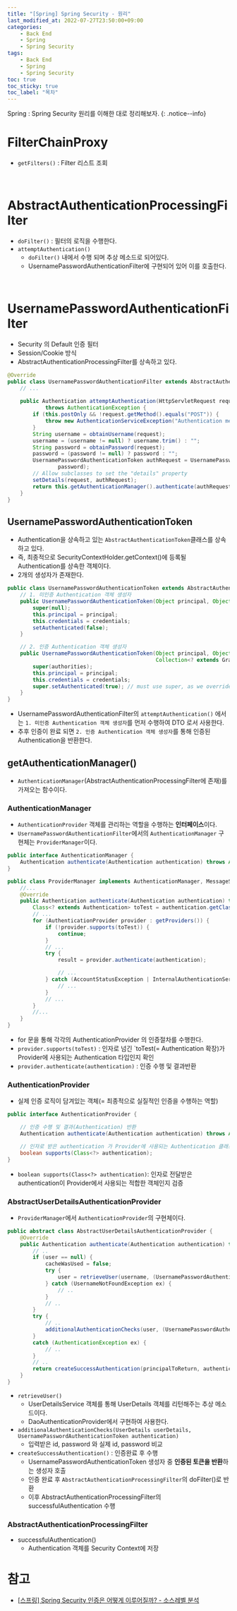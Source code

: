 ```yaml
---
title: "[Spring] Spring Security - 원리"
last_modified_at: 2022-07-27T23:50:00+09:00
categories:
    - Back End
    - Spring
    - Spring Security
tags:
    - Back End
    - Spring
    - Spring Security
toc: true
toc_sticky: true
toc_label: "목차"
---
```


Spring : Spring Security 원리를 이해한 대로 정리해보자.
{: .notice--info}

# FilterChainProxy

- `getFilters()` : Filter 리스트 조회

<br>

# AbstractAuthenticationProcessingFilter

- `doFilter()` : 필터의 로직을 수행한다.
- `attemptAuthentication()`
  - `doFilter()` 내에서 수행 되며 추상 메소드로 되어있다. 
  - UsernamePasswordAuthenticationFilter에 구현되어 있어 이를 호출한다.

<br>

# UsernamePasswordAuthenticationFilter

- Security 의 Default 인증 필터
- Session/Cookie 방식
- AbstractAuthenticationProcessingFilter를 상속하고 있다.

```java
@Override
public class UsernamePasswordAuthenticationFilter extends AbstractAuthenticationProcessingFilter {
    // ...
    
    public Authentication attemptAuthentication(HttpServletRequest request, HttpServletResponse response)
            throws AuthenticationException {
        if (this.postOnly && !request.getMethod().equals("POST")) {
            throw new AuthenticationServiceException("Authentication method not supported: " + request.getMethod());
        }
        String username = obtainUsername(request);
        username = (username != null) ? username.trim() : "";
        String password = obtainPassword(request);
        password = (password != null) ? password : "";
        UsernamePasswordAuthenticationToken authRequest = UsernamePasswordAuthenticationToken.unauthenticated(username,
                password);
        // Allow subclasses to set the "details" property
        setDetails(request, authRequest);
        return this.getAuthenticationManager().authenticate(authRequest);
    }
}
```

## UsernamePasswordAuthenticationToken
- Authentication을 상속하고 있는 `AbstractAuthenticationToken`클래스를 상속하고 있다.
- 즉, 최종적으로 SecurityContextHolder.getContext()에 등록될 Authentication를 상속한 객체이다.
- 2개의 생성자가 존재한다.

```java
public class UsernamePasswordAuthenticationToken extends AbstractAuthenticationToken {
    // 1. 미인증 Authentication 객체 생성자
    public UsernamePasswordAuthenticationToken(Object principal, Object credentials) {
        super(null);
        this.principal = principal;
        this.credentials = credentials;
        setAuthenticated(false);
    }

    // 2. 인증 Authentication 객체 생성자
    public UsernamePasswordAuthenticationToken(Object principal, Object credentials,
                                               Collection<? extends GrantedAuthority> authorities) {
        super(authorities);
        this.principal = principal;
        this.credentials = credentials;
        super.setAuthenticated(true); // must use super, as we override
    }
}
```

- UsernamePasswordAuthenticationFilter의 `attemptAuthentication()` 에서는 `1. 미인증 Authentication 객체 생성자`를 먼저 수행하여 DTO 로서 사용한다.
- 추후 인증이 완료 되면 `2. 인증 Authentication 객체 생성자`를 통해 인증된 Authentication을 반환한다.

## getAuthenticationManager()

- `AuthenticationManager`(AbstractAuthenticationProcessingFilter에 존재)를 가져오는 함수이다.
 
### AuthenticationManager
- `AuthenticationProvider` 객체를 관리하는 역할을 수행하는 **인터페이스**이다.
- `UsernamePasswordAuthenticationFilter`에서의 `AuthenticationManager` 구현체는 `ProviderManager`이다.

```java
public interface AuthenticationManager {
    Authentication authenticate(Authentication authentication) throws AuthenticationException;
}
```

```java
public class ProviderManager implements AuthenticationManager, MessageSourceAware, InitializingBean {
    //...
    @Override
    public Authentication authenticate(Authentication authentication) throws AuthenticationException {
        Class<? extends Authentication> toTest = authentication.getClass();
        // ...
        for (AuthenticationProvider provider : getProviders()) {
            if (!provider.supports(toTest)) {
                continue;
            }
            // ...
            try {
                result = provider.authenticate(authentication);

                // ...
            } catch (AccountStatusException | InternalAuthenticationServiceException ex) {
                // ...
            }
            // ...
        }
        //...
    }
}
```

- for 문을 통해 각각의 AuthenticationProvider 의 인증절차를 수행한다.
- `provider.supports(toTest)` : 인자로 넘긴 `toTest(= Authentication 확장)가 Provider에 사용되는 Authentication 타입인지 확인
- `provider.authenticate(authentication)` : 인증 수행 및 결과반환


### AuthenticationProvider

- 실제 인증 로직이 담겨있는 객체(= 최종적으로 실질적인 인증을 수행하는 역할)

```java
public interface AuthenticationProvider {

    // 인증 수행 및 결과(Authentication) 반환
    Authentication authenticate(Authentication authentication) throws AuthenticationException;

    // 인자로 받은 authentication 가 Provider에 사용되는 Authentication 클래스 타입인지 확인
    boolean supports(Class<?> authentication);
}
```

- `boolean supports(Class<?> authentication)`: 인자로 전달받은 authentication이 Provider에서 사용되는 적합한 객체인지 검증

### AbstractUserDetailsAuthenticationProvider

- `ProviderManager`에서 `AuthenticationProvider`의 구현체이다. 

```java
public abstract class AbstractUserDetailsAuthenticationProvider {
    @Override
    public Authentication authenticate(Authentication authentication) throws AuthenticationException {
        // ..
        if (user == null) {
            cacheWasUsed = false;
            try {
                user = retrieveUser(username, (UsernamePasswordAuthenticationToken) authentication);
            } catch (UsernameNotFoundException ex) {
                // ..
            }
            // ..
        }
        try {
            // ..
            additionalAuthenticationChecks(user, (UsernamePasswordAuthenticationToken) authentication);
        }
        catch (AuthenticationException ex) {
            // ..
        }
        // ..
        return createSuccessAuthentication(principalToReturn, authentication, user);
    }
}
```

- `retrieveUser()`
  - UserDetailsService 객체를 통해 UserDetails 객체를 리턴해주는 추상 메소드이다.
  - DaoAuthenticationProvider에서 구현하여 사용한다.
- `additionalAuthenticationChecks(UserDetails userDetails, UsernamePasswordAuthenticationToken authentication)` 
  - 입력받은 id, password 와 실제 id, password 비교
- `createSuccessAuthentication()` : 인증완료 후 수행
  - UsernamePasswordAuthenticationToken 생성자 중 **인증된 토큰을 반환**하는 생성자 호출
  - 인증 완료 후 `AbstractAuthenticationProcessingFilter`의 doFilter()로 반환
  - 이후 AbstractAuthenticationProcessingFilter의 successfulAuthentication 수행

### AbstractAuthenticationProcessingFilter

- successfulAuthentication() 
  - Authentication 객체를 Security Context에 저장

# 참고

- [[스프링] Spring Security 인증은 어떻게 이루어질까? - 소스레벨 분석](https://cjw-awdsd.tistory.com/45)